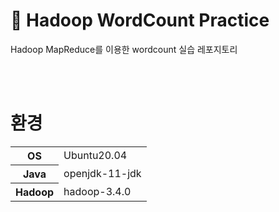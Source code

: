 # 🐘 **Hadoop WordCount Practice**
Hadoop MapReduce를 이용한 wordcount 실습 레포지토리

<br></br>
# 환경
<table>
	<tr><th rowspan="1">OS</th><td>Ubuntu20.04</td></tr>
	<tr><th rowspan="1">Java</th><td>openjdk-11-jdk</td></tr>
  <tr><th rowspan="1">Hadoop</th><td>hadoop-3.4.0</td></tr>
</table>
